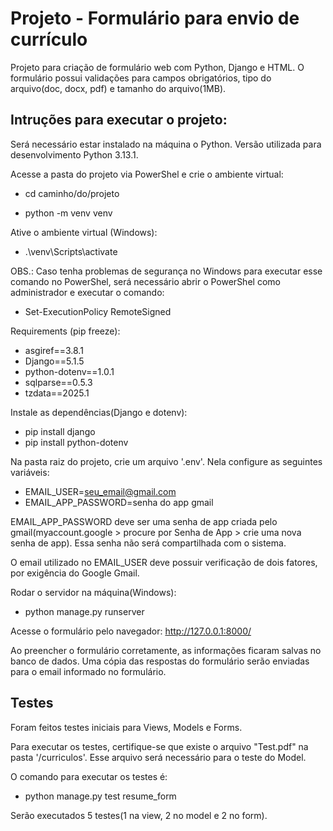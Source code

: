 # Projeto - Formulário para envio de currículo
 Projeto para criação de formulário web com Python, Django e HTML. O formulário possui validações para campos obrigatórios, tipo do arquivo(doc, docx, pdf) e tamanho do arquivo(1MB).

 ## Intruções para executar o projeto:
 
Será necessário estar instalado na máquina o Python. Versão utilizada para desenvolvimento Python 3.13.1.

Acesse a pasta do projeto via PowerShel e crie o ambiente virtual: 

- cd caminho/do/projeto

- python -m venv venv

Ative o ambiente virtual (Windows):

- .\venv\Scripts\activate

OBS.: Caso tenha problemas de segurança no Windows para executar esse comando no PowerShel, será necessário abrir o PowerShel como administrador e executar o comando:

- Set-ExecutionPolicy RemoteSigned

Requirements (pip freeze):

- asgiref==3.8.1
- Django==5.1.5
- python-dotenv==1.0.1
- sqlparse==0.5.3
- tzdata==2025.1

Instale as dependências(Django e dotenv): 

- pip install django
- pip install python-dotenv

Na pasta raiz do projeto, crie um arquivo '.env'. Nela configure as seguintes variáveis:
- EMAIL_USER=seu_email@gmail.com
- EMAIL_APP_PASSWORD=senha do app gmail

EMAIL_APP_PASSWORD deve ser uma senha de app criada pelo gmail(myaccount.google > procure por Senha de App > crie uma nova senha de app). Essa senha não será compartilhada com o sistema.

O email utilizado no EMAIL_USER deve possuir verificação de dois fatores, por exigência do Google Gmail.

Rodar o servidor na máquina(Windows):

- python manage.py runserver

Acesse o formulário pelo navegador: http://127.0.0.1:8000/

Ao preencher o formulário corretamente, as informações ficaram salvas no banco de dados. Uma cópia das respostas do formulário serão enviadas para o email informado no formulário.

## Testes

Foram feitos testes iniciais para Views, Models e Forms.

Para executar os testes, certifique-se que existe o arquivo "Test.pdf" na pasta '/curriculos'. Esse arquivo será necessário para o teste do Model.

O comando para executar os testes é: 

- python manage.py test resume_form

Serão executados 5 testes(1 na view, 2 no model e 2 no form).
 

